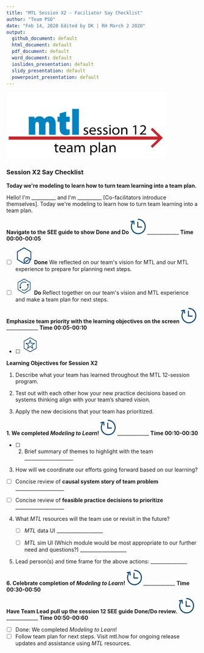 ```yaml
---
title: "MTL Session X2 - Faciliator Say Checklist"
author: "Team PSD"
date: "Feb 14, 2020 Edited by DK | RH March 2 2020"
output: 
  github_document: default
  html_document: default
  pdf_document: default
  word_document: default
  ioslides_presentation: default
  slidy_presentation: default
  powerpoint_presentation: default
---
```

[<img src = "https://github.com/lzim/teampsd/blob/master/resources/title_slides/mtl_s12_team_plan_title.png"
height = "175" width = "420">](#DontLink)   

### Session X2 Say Checklist

**Today we're modeling to learn how to turn team learning into a team plan.**

Hello! I'm __________ and I'm __________ [Co-facilitators introduce themselves]. Today we're modeling to learn how to turn team learning into a team plan.

**Navigate to the SEE guide to show Done and Do**
<img src = "https://github.com/lzim/teampsd/blob/master/resources/icons/timestamp.png" height = "40" width = "40" style ="display: inline-block"/> _____________ **Time 00:00-00:05** 

- [ ] <img src = "https://github.com/lzim/teampsd/blob/master/resources/icons/done.png" height = "45" width = "45"> **Done** We reflected on our team's vision for MTL and our MTL experience to prepare for planning next steps.

- [ ] <img src = "https://github.com/lzim/teampsd/blob/master/resources/icons/do.png" height = "45" width = "45"> **Do** Reflect together on our team's vision and MTL experience and make a team plan for next steps. 

**Emphasize team priority with the learning objectives on the screen**
<img src = "https://github.com/lzim/teampsd/blob/master/resources/icons/timestamp.png" height = "40" width = "40" style ="display: inline-block"/> _____________ **Time 00:05-00:10** 
- [ ] <img src = "https://github.com/lzim/teampsd/blob/master/resources/icons/learning_objectives.png" height = "45" width = "45"> 

**Learning Objectives for Session X2**

1. Describe what your team has learned throughout the MTL 12-session program.

2. Test out with each other how your new practice decisions based on systems thinking align with your team’s shared vision.

3. Apply the new decisions that your team has prioritized.

**1. We completed _Modeling to Learn_!**
<img src = "https://github.com/lzim/teampsd/blob/master/resources/icons/timestamp.png" height = "40" width = "40" style ="display: inline-block"/> _____________ **Time 00:10-00:30** 

- [ ] 2. Brief summary of themes to highlight with the team ____________________

3. How will we coordinate our efforts going forward based on our learning?

- [ ] Concise review of **causal system story of team problem** ____________________

- [ ] Concise review of **feasible practice decisions to prioritize** ____________________

4. What *MTL* resources will the team use or revisit in the future?

    - [ ] *MTL* data UI ___________________
    
    - [ ] *MTL* sim UI (Which module would be most appropriate to our further need and questions?) ___________________

5. Lead person(s) and time frame for the above actions: _______________ 

**6. Celebrate completion of *Modeling to Learn*!**
<img src = "https://github.com/lzim/teampsd/blob/master/resources/icons/timestamp.png" height = "40" width = "40" style ="display: inline-block"/> _____________ **Time 00:30-00:50** 

**Have Team Lead pull up the session 12 SEE guide Done/Do review.**
<img src = "https://github.com/lzim/teampsd/blob/master/resources/icons/timestamp.png" height = "40" width = "40" style ="display: inline-block"/> _____________ **Time 00:50-00:60**  

- [ ] Done: We completed _Modeling to Learn_!
- [ ] Follow team plan for next steps. Visit mtl.how for ongoing release updates and assistance using _MTL_ resources.
